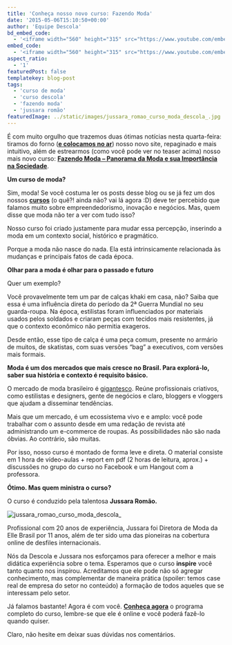 ```yaml
---
title: 'Conheça nosso novo curso: Fazendo Moda'
date: '2015-05-06T15:10:50+00:00'
author: 'Equipe Descola'
bd_embed_code:
  - '<iframe width="560" height="315" src="https://www.youtube.com/embed/b72lHZ6-4Yo" frameborder="0" allowfullscreen></iframe>'
embed_code:
  - '<iframe width="560" height="315" src="https://www.youtube.com/embed/b72lHZ6-4Yo" frameborder="0" allowfullscreen></iframe>'
aspect_ratio:
  - '1'
featuredPost: false
templatekey: blog-post
tags:
  - 'curso de moda'
  - 'curso descola'
  - 'fazendo moda'
  - 'jussara romão'
featuredImage: ../static/images/jussara_romao_curso_moda_descola_.jpg
---
```


É com muito orgulho que trazemos duas ótimas notícias nesta quarta-feira: tiramos do forno (**[e colocamos no ar](https://descola.org)**) nosso novo site, repaginado e mais intuitivo, além de estrearmos (como você pode ver no teaser acima) nosso mais novo curso: [**Fazendo Moda – Panorama da Moda e sua Importância na Sociedade**](https://https://descola.org/curso/9/moda-panorama-social).

**Um curso de moda?**

Sim, moda! Se você costuma ler os posts desse blog ou se já fez um dos nossos **[cursos](https://descola.org/cursos)** (o quê?! ainda não? vai lá agora :D) deve ter percebido que falamos muito sobre empreendedorismo, inovação e negócios. Mas, quem disse que moda não ter a ver com tudo isso?

Nosso curso foi criado justamente para mudar essa percepção, inserindo a moda em um contexto social, histórico e pragmático.

Porque a moda não nasce do nada. Ela está intrinsicamente relacionada às mudanças e principais fatos de cada época.

**Olhar para a moda é olhar para o passado e futuro**

Quer um exemplo?

Você provavelmente tem um par de calças khaki em casa, não? Saiba que essa é uma influência direta do período da 2ª Guerra Mundial no seu guarda-roupa. Na época, estilistas foram influenciados por materiais usados pelos soldados e criaram peças com tecidos mais resistentes, já que o contexto econômico não permitia exageros.

Desde então, esse tipo de calça é uma peça comum, presente no armário de muitos, de skatistas, com suas versões “bag” a executivos, com versões mais formais.

**Moda é um dos mercados que mais cresce no Brasil. Para explorá-lo, saber sua história e contexto é requisito básico.**

O mercado de moda brasileiro é [gigantesco](https://exame.abril.com.br/revista-exame/edicoes/1057/noticias/a-moda-que-vale-bilhoes). Reúne profissionais criativos, como estilistas e designers, gente de negócios e claro, bloggers e vloggers que ajudam a disseminar tendências.

Mais que um mercado, é um ecossistema vivo e e amplo: você pode trabalhar com o assunto desde em uma redação de revista até administrando um e-commerce de roupas. As possibilidades não são nada óbvias. Ao contrário, são muitas.

Por isso, nosso curso é montado de forma leve e direta. O material consiste em 1 hora de vídeo-aulas + report em pdf (2 horas de leitura, aprox.) + discussões no grupo do curso no Facebook e um Hangout com a professora.

**Ótimo. Mas quem ministra o curso?**

O curso é conduzido pela talentosa **Jussara Romão.**

![jussara_romao_curso_moda_descola_](https://descola.org/drops/wp-content/uploads/2015/05/jussara_romao_curso_moda_descola_1-1024x574.png)

Profissional com 20 anos de experiência, Jussara foi Diretora de Moda da Elle Brasil por 11 anos, além de ter sido uma das pioneiras na cobertura online de desfiles internacionais.

Nós da Descola e Jussara nos esforçamos para oferecer a melhor e mais didática experiência sobre o tema. Esperamos que o curso **inspire** você tanto quanto nos inspirou. Acreditamos que ele pode não só agregar conhecimento, mas complementar de maneira prática (spoiler: temos case real de empresa do setor no conteúdo) a formação de todos aqueles que se interessam pelo setor.

Já falamos bastante! Agora é com você. [**Conheça agora**](https://descola.org/curso/9/moda-panorama-social) o programa completo do curso, lembre-se que ele é online e você poderá fazê-lo quando quiser.

Claro, não hesite em deixar suas dúvidas nos comentários.
